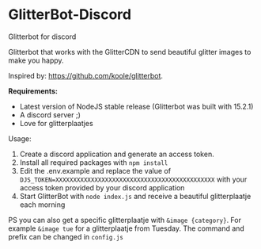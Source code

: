 # GlitterBot-Discord
Glitterbot for discord

Glitterbot that works with the GlitterCDN to send beautiful glitter images to make you happy.

Inspired by: https://github.com/koole/glitterbot.

<b>Requirements:</b>
- Latest version of NodeJS stable release (Glitterbot was built with 15.2.1)
- A discord server ;)
- Love for glitterplaatjes

Usage:

1. Create a discord application and generate an access token.
2. Install all required packages with ```npm install```
3. Edit the .env.example and replace the value of ```DJS_TOKEN=XXXXXXXXXXXXXXXXXXXXXXXXXXXXXXXXXXXXXXXXXXXXX``` with your access token provided by your discord application
4. Start GlitterBot with ```node index.js``` and receive a beautiful glitterplaatje each morning

PS you can also get a specific glitterplaatje with ```&image {category}```. For example ```&image tue``` for a glitterplaatje from Tuesday. The command and prefix can be changed in ```config.js```
